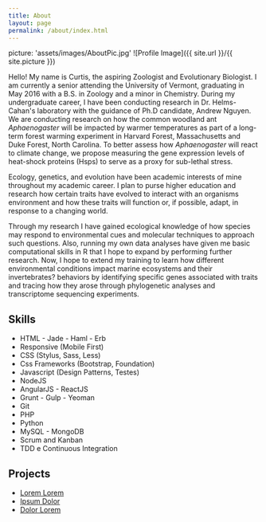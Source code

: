 ```yaml
---
title: About
layout: page
permalink: /about/index.html
---
```

<style>
img { width: 50%; margin: 0 auto; display: block; }
</style>

picture: 'assets/images/AboutPic.jpg'
![Profile Image]({{ site.url }}/{{ site.picture }})

<p>Hello! My name is Curtis, the aspiring Zoologist and Evolutionary Biologist. I am currently a senior attending the University of Vermont, graduating in May 2016 with a B.S. in Zoology and a minor in Chemistry. During my undergraduate career, I have been conducting research in Dr. Helms-Cahan's laboratory with the guidance of Ph.D candidate, Andrew Nguyen. We are conducting research on how the common woodland ant <i>Aphaenogaster</i> will be impacted by warmer temperatures as part of a long-term forest warming experiment in Harvard Forest, Massachusetts and Duke Forest, North Carolina. To better assess how <i>Aphaenogaster</i> will react to climate change, we propose measuring the gene expression levels of heat-shock proteins (Hsps) to serve as a proxy for sub-lethal stress.</p>

<p>  
 Ecology, genetics, and evolution have been academic interests of mine throughout my academic career. I plan to purse higher education and research how certain traits have evolved to interact with an organisms environment and how these traits will function or, if possible, adapt, in response to a changing world. </p>

<p>Through my research I have gained ecological knowledge of how species may respond to environmental cues and molecular techniques to approach such questions. Also, running my own data analyses have given me basic computational skills in R that I hope to expand by performing further research. Now, I hope to extend my training to learn how different environmental conditions impact marine ecosystems and their invertebrates? behaviors by identifying specific genes associated with traits and tracing how they arose through phylogenetic analyses and transcriptome sequencing experiments.</p>

<h2>Skills</h2>

<ul class="skill-list">
	<li>HTML - Jade - Haml - Erb</li>
	<li>Responsive (Mobile First)</li>
	<li>CSS (Stylus, Sass, Less)</li>
	<li>Css Frameworks (Bootstrap, Foundation)</li>
	<li>Javascript (Design Patterns, Testes)</li>
	<li>NodeJS</li>
	<li>AngularJS - ReactJS</li>
	<li>Grunt - Gulp - Yeoman</li>
	<li>Git</li>
	<li>PHP</li>
	<li>Python</li>
	<li>MySQL - MongoDB</li>
	<li>Scrum and Kanban</li>
	<li>TDD e Continuous Integration</li>
</ul>

<h2>Projects</h2>

<ul>
	<li><a href="https://github.com/">Lorem Lorem</a></li>
	<li><a href="https://github.com/">Ipsum Dolor</a></li>
	<li><a href="https://github.com/">Dolor Lorem</a></li>
</ul>
